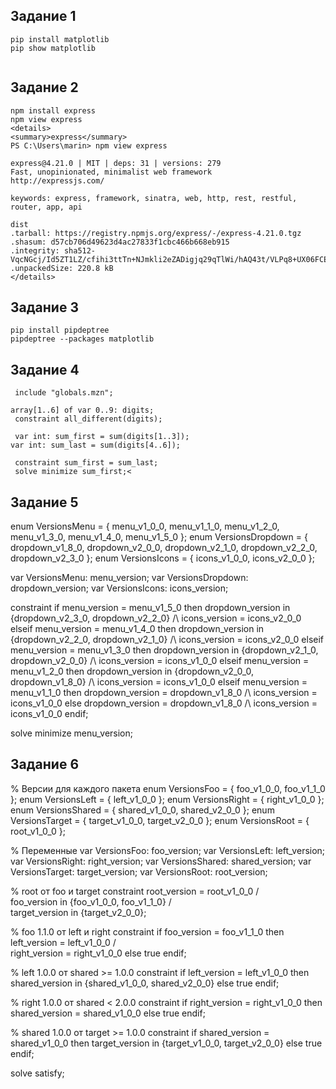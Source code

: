 ## Задание 1
```
pip install matplotlib
pip show matplotlib 


```
## Задание 2
```
npm install express
npm view express
<details>
<summary>express</summary>
PS C:\Users\marin> npm view express

express@4.21.0 | MIT | deps: 31 | versions: 279
Fast, unopinionated, minimalist web framework
http://expressjs.com/

keywords: express, framework, sinatra, web, http, rest, restful, router, app, api

dist
.tarball: https://registry.npmjs.org/express/-/express-4.21.0.tgz
.shasum: d57cb706d49623d4ac27833f1cbc466b668eb915
.integrity: sha512-VqcNGcj/Id5ZT1LZ/cfihi3ttTn+NJmkli2eZADigjq29qTlWi/hAQ43t/VLPq8+UX06FCEx3ByOYet6ZFblng==
.unpackedSize: 220.8 kB
</details>
```
## Задание 3
```
pip install pipdeptree
pipdeptree --packages matplotlib
```
## Задание 4
```
 include "globals.mzn";

array[1..6] of var 0..9: digits;
 constraint all_different(digits);

 var int: sum_first = sum(digits[1..3]);
var int: sum_last = sum(digits[4..6]);

 constraint sum_first = sum_last;
 solve minimize sum_first;<
```
## Задание 5

enum VersionsMenu = { menu_v1_0_0, menu_v1_1_0, menu_v1_2_0, menu_v1_3_0, menu_v1_4_0, menu_v1_5_0 };
enum VersionsDropdown = { dropdown_v1_8_0, dropdown_v2_0_0, dropdown_v2_1_0, dropdown_v2_2_0, dropdown_v2_3_0 };
enum VersionsIcons = { icons_v1_0_0, icons_v2_0_0 };

var VersionsMenu: menu_version;
var VersionsDropdown: dropdown_version;
var VersionsIcons: icons_version;

constraint
    if menu_version = menu_v1_5_0 then dropdown_version in {dropdown_v2_3_0, dropdown_v2_2_0} /\ icons_version = icons_v2_0_0
    elseif menu_version = menu_v1_4_0 then dropdown_version in {dropdown_v2_2_0, dropdown_v2_1_0} /\ icons_version = icons_v2_0_0
    elseif menu_version = menu_v1_3_0 then dropdown_version in {dropdown_v2_1_0, dropdown_v2_0_0} /\ icons_version = icons_v1_0_0
    elseif menu_version = menu_v1_2_0 then dropdown_version in {dropdown_v2_0_0, dropdown_v1_8_0} /\ icons_version = icons_v1_0_0
    elseif menu_version = menu_v1_1_0 then dropdown_version = dropdown_v1_8_0 /\ icons_version = icons_v1_0_0
    else dropdown_version = dropdown_v1_8_0 /\ icons_version = icons_v1_0_0
    endif;

solve minimize menu_version;

## Задание 6

% Версии для каждого пакета
enum VersionsFoo = { foo_v1_0_0, foo_v1_1_0 };
enum VersionsLeft = { left_v1_0_0 };
enum VersionsRight = { right_v1_0_0 };
enum VersionsShared = { shared_v1_0_0, shared_v2_0_0 };
enum VersionsTarget = { target_v1_0_0, target_v2_0_0 };
enum VersionsRoot = { root_v1_0_0 };

% Переменные
var VersionsFoo: foo_version;
var VersionsLeft: left_version;
var VersionsRight: right_version;
var VersionsShared: shared_version;
var VersionsTarget: target_version;
var VersionsRoot: root_version;

% root от foo и target
constraint
    root_version = root_v1_0_0 /\
    foo_version in {foo_v1_0_0, foo_v1_1_0} /\
    target_version in {target_v2_0_0};

% foo 1.1.0 от left и right
constraint
    if foo_version = foo_v1_1_0 then
        left_version = left_v1_0_0 /\
        right_version = right_v1_0_0
    else
        true
    endif;

% left 1.0.0 от shared >= 1.0.0
constraint
    if left_version = left_v1_0_0 then
        shared_version in {shared_v1_0_0, shared_v2_0_0}
    else
        true
    endif;

% right 1.0.0 от shared < 2.0.0
constraint
    if right_version = right_v1_0_0 then
        shared_version = shared_v1_0_0
    else
        true
    endif;

% shared 1.0.0 от target >= 1.0.0
constraint
    if shared_version = shared_v1_0_0 then
        target_version in {target_v1_0_0, target_v2_0_0}
    else
        true
    endif;

solve satisfy;
